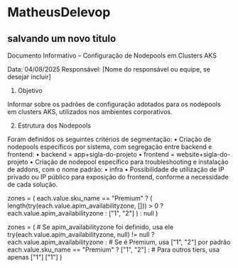 # MatheusDelevop
## salvando um novo titulo


Documento Informativo – Configuração de Nodepools em Clusters AKS

Data: 04/08/2025
Responsável: [Nome do responsável ou equipe, se desejar incluir]

1. Objetivo

Informar sobre os padrões de configuração adotados para os nodepools em clusters AKS, utilizados nos ambientes corporativos.

2. Estrutura dos Nodepools

Foram definidos os seguintes critérios de segmentação:
	•	Criação de nodepools específicos por sistema, com segregação entre backend e frontend:
	•	backend = app+sigla-do-projeto
	•	frontend = website+sigla-do-projeto
	•	Criação de nodepool específico para troubleshooting e instalação de addons, com o nome padrão:
	•	infra
	•	Possibilidade de utilização de IP privado ou IP público para exposição do frontend, conforme a necessidade de cada solução.




zones = (
  each.value.sku_name == "Premium"
  ? (
      length(try(each.value.apim_availabilityzone, [])) > 0
      ? each.value.apim_availabilityzone
      : ["1", "2"]
    )
  : null
)





zones = (
    # Se apim_availabilityzone foi definido, usa ele
    try(each.value.apim_availabilityzone, null) != null ? each.value.apim_availabilityzone :
    # Se é Premium, usa ["1", "2"] por padrão
    each.value.sku_name == "Premium" ? ["1", "2"] :
    # Para outros tiers, usa apenas ["1"]
    ["1"]
  )

 
